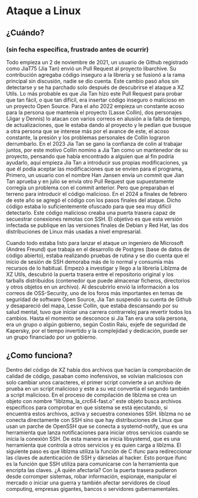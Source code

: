 # Ataque a Linux 
## ¿Cuándo? 
### (sin fecha específica, frustrado antes de ocurrir)

Todo empieza un 2 de noviembre de 2021, un usuario de Github registrado como JiaT75 (Jia Tan) envió un Pull Request al proyecto libarchive. Su contribución agregaba código inseguro a la librería y se fusionó a la rama principal sin discusión, nadie se dio cuenta. Este cambio pasó años sin detectarse y se ha parchado solo después de descubrirse el ataque a XZ Utils.
Lo más probable es que Jia Tan hizo este Pull Request para probar que tan fácil, o que tan difícil, era insertar código inseguro o malicioso en un proyecto Open Source.
Para el año 2022 empieza un constante acoso para la persona que mantenía el proyecto (Lasse Collin), dos personajes (Jigar y Dennis) lo atacan con varios correos en alusión a la falta de tiempo, de actualizaciones, que le estaba dando al proyecto y le pedían que busque a otra persona que se interese más por el avance de este, el acoso constante, la presión y los problemas personales de Collin lograron derrumbarlo.
En el 2023 Jia Tan se gano la confianza de colin al trabajar juntos, por este motivo Collin nomino a Jia Tan como un mantenedor de su proyecto, pensando que había encontrado a alguien que al fin podría ayudarlo, aquí empieza Jia Tan a introducir sus propias modificaciones, ya que él podía aceptar las modificaciones que se envíen para el programa, Primero, un usuario con el nombre Han Jansen envía un commit que Jian Tan aprueba y en julio se envía otro Pull Request que supuestamente corregía un problema con el commit anterior. Pero que preparaban el terreno para introducir el código malicioso.
En el 2024 a finales de febrero de este año se agregó el código con los pasos finales del ataque. Dicho código estaba lo suficientemente ofuscado para que sea muy difícil detectarlo.
Este código malicioso creaba una puerta trasera capaz de secuestrar conexiones remotas con SSH. El objetivo es que esta versión infectada se publique en las versiones finales de Debian y Red Hat, las dos distribuciones de Linux más usadas a nivel empresarial.

Cuando todo estaba listo para lanzar el ataque un ingeniero de Microsoft (Andres Freund) que trabaja en el desarrollo de Postgres (base de datos de código abierto), estaba realizando pruebas de rutina y se dio cuenta que el inicio de sesión de SSH demoraba más de lo normal y consumía más recursos de lo habitual.
Empezó a investigar y llego a la librería Liblzma de XZ Utils, descubrió la puerta trasera entre el repositorio original y los tarballs distribuidos (contenedor que puede almacenar ficheros, directorios y otros objetos en un archivo).
Al descubrirlo envió la información a los correos de OSS-Security, uno de los foros más importantes en temas de seguridad de software Open Source, Jia Tan suspendió su cuenta de Github y desapareció del mapa, Lesse Collin, que estaba descansando por su salud mental, tuvo que iniciar una carrera contrarreloj para revertir todos los cambios.
Hasta el momento se desconoce si Jia Tan era una sola persona, era un grupo o algún gobierno, según Costin Raiu, exjefe de seguridad de Kapersky, por el tiempo invertido y la complejidad y dedicación, puede ser un grupo financiado por un gobierno.
## ¿Como funciona?
Dentro del código de XZ había dos archivos que hacían la comprobación de calidad de código, pasaban como inofensivos, se volvían maliciosos con solo cambiar unos caracteres, el primer script convierte a un archivo de prueba en un script malicioso y este a su vez convertía el segundo también a script malicioso.
En el proceso de compilación de liblzma se crea un objeto con nombre “liblzma_la_crc64-fast.o” este objeto busca archivos específicos para comprobar en que sistema se está ejecutando, si encuentra estos archivos, activa y secuestra conexiones SSH.
liblzma no se conecta directamente con SSH sino que hay distribuciones de Linux que usan un parche de OpenSSH que se conecta a systemd-notify, que es una herramienta que lanza notificaciones para iniciar otros servicios cuando se inicia la conexión SSH. De esta manera se inicia libsystemd, que es una herramienta que controla a otros servicios y es quien carga a liblzma.
El siguiente paso es que liblzma utiliza la función de C ifunc para redireccionar las claves de autenticación de SSH y dárselas al hacker. Esto porque ifunc es la función que SSH utiliza para comunicarse con la herramienta que encripta las claves.
¿A quién afectaría?
Con la puerta trasera pudieron desde corromper sistemas, robar información, espionaje, manipular el mercado o iniciar una guerra y también afectar servidores de cloud computing, empresas gigantes, bancos o servidores gubernamentales.
